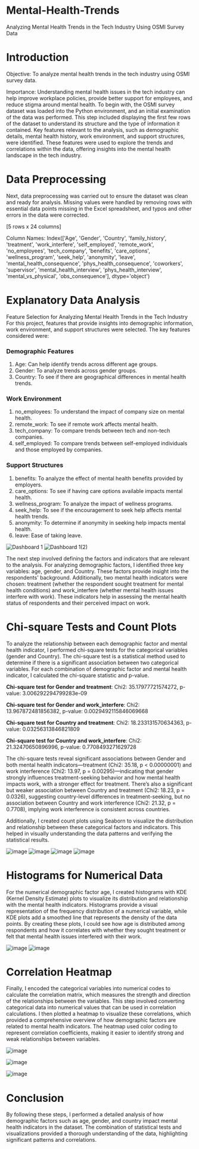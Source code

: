 # Mental-Health-Trends
Analyzing Mental Health Trends in the Tech Industry Using OSMI Survey Data

# Introduction
Objective: To analyze mental health trends in the tech industry using OSMI survey data.

Importance: Understanding mental health issues in the tech industry can help improve workplace policies, provide better support for employees, and reduce stigma around mental health.
To begin with, the OSMI survey dataset was loaded into the Python environment, and an initial examination of the data was performed. This step included displaying the first few rows of the dataset to understand its structure and the type of information it contained. Key features relevant to the analysis, such as demographic details, mental health history, work environment, and support structures, were identified. These features were used to explore the trends and correlations within the data, offering insights into the mental health landscape in the tech industry.
# Data Preprocessing
Next, data preprocessing was carried out to ensure the dataset was clean and ready for analysis. Missing values were handled by removing rows with essential data points missing in the Excel spreadsheet, and typos and other errors in the data were corrected.

[5 rows x 24 columns]

Column Names: Index(['Age', 'Gender', 'Country', 'family_history', 'treatment',
       'work_interfere', 'self_employed', 'remote_work', 'no_employees',
       'tech_company', 'benefits', 'care_options', 'wellness_program',
       'seek_help', 'anonymity', 'leave', 'mental_health_consequence',
       'phys_health_consequence', 'coworkers', 'supervisor',
       'mental_health_interview', 'phys_health_interview',
       'mental_vs_physical', 'obs_consequence'],
      dtype='object')
      
# Explanatory Data Analysis
Feature Selection for Analyzing Mental Health Trends in the Tech Industry
For this project, features that provide insights into demographic information, work environment, and support structures were selected. The key features considered were:
### Demographic Features
1.	Age: Can help identify trends across different age groups.
2.	Gender: To analyze trends across gender groups.
3.	Country: To see if there are geographical differences in mental health trends.
### Work Environment
1.	no_employees: To understand the impact of company size on mental health.
2.	remote_work: To see if remote work affects mental health.
3.	tech_company: To compare trends between tech and non-tech companies.
4.	self_employed: To compare trends between self-employed individuals and those employed by companies.
### Support Structures
1.	benefits: To analyze the effect of mental health benefits provided by employers.
2.	care_options: To see if having care options available impacts mental health.
3.	wellness_program: To analyze the impact of wellness programs.
4.	seek_help: To see if the encouragement to seek help affects mental health trends.
5.	anonymity: To determine if anonymity in seeking help impacts mental health.
6.	leave: Ease of taking leave.


![Dashboard 1](https://github.com/user-attachments/assets/a88ab0f1-e99d-459c-a420-d63ecd92c10c)
![Dashboard 1(2)](https://github.com/user-attachments/assets/46e2e25f-0705-4237-bfdd-dfc3dbe11896)


The next step involved defining the factors and indicators that are relevant to the analysis. For analyzing demographic factors, I identified three key variables: age, gender, and Country. These factors provide insight into the respondents' background. Additionally, two mental health indicators were chosen: treatment (whether the respondent sought treatment for mental health conditions) and work_interfere (whether mental health issues interfere with work). These indicators help in assessing the mental health status of respondents and their perceived impact on work.

# Chi-square Tests and Count Plots
To analyze the relationship between each demographic factor and mental health indicator, I performed chi-square tests for the categorical variables (gender and Country). The chi-square test is a statistical method used to determine if there is a significant association between two categorical variables. For each combination of demographic factor and mental health indicator, I calculated the chi-square statistic and p-value. 

**Chi-square test for Gender and treatment**: Chi2: 35.17977721574272, p-value: 3.006292294799283e-09

**Chi-square test for Gender and work_interfere**: Chi2: 13.967872481856382, p-value: 0.0029492115846069668

**Chi-square test for Country and treatment**: Chi2: 18.233131570634363, p-value: 0.03256313846821809

**Chi-square test for Country and work_interfere**: Chi2: 21.32470650896996, p-value: 0.7708493271629728

The chi-square tests reveal significant associations between Gender and both mental health indicators—treatment (Chi2: 35.18, p < 0.00000001) and work interference (Chi2: 13.97, p = 0.00295)—indicating that gender strongly influences treatment-seeking behavior and how mental health impacts work, with a stronger effect for treatment. There’s also a significant but weaker association between Country and treatment (Chi2: 18.23, p = 0.0326), suggesting country-level differences in treatment-seeking, but no association between Country and work interference (Chi2: 21.32, p = 0.7708), implying work interference is consistent across countries.

Additionally, I created count plots using Seaborn to visualize the distribution and relationship between these categorical factors and indicators. This helped in visually understanding the data patterns and verifying the statistical results.

![image](https://github.com/user-attachments/assets/ca2d1c61-97c4-4445-93d6-51e6dfdcb665)
![image](https://github.com/user-attachments/assets/5b5fab7a-ee7d-4d86-b14c-c492c7647c30)
![image](https://github.com/user-attachments/assets/78a70f35-b315-4ffc-aa82-a56ee16912b0)
![image](https://github.com/user-attachments/assets/f91c2ad8-73e7-4e9f-8f65-488f632a4fe2)


# Histograms for Numerical Data
For the numerical demographic factor age, I created histograms with KDE (Kernel Density Estimate) plots to visualize its distribution and relationship with the mental health indicators. Histograms provide a visual representation of the frequency distribution of a numerical variable, while KDE plots add a smoothed line that represents the density of the data points. By creating these plots, I could see how age is distributed among respondents and how it correlates with whether they sought treatment or felt that mental health issues interfered with their work.

![image](https://github.com/user-attachments/assets/393ee0ef-add3-4660-92a8-5a79126df633)
![image](https://github.com/user-attachments/assets/cf3170ee-f7a8-4eaf-adfb-0588fd030a29)

# Correlation Heatmap

Finally, I encoded the categorical variables into numerical codes to calculate the correlation matrix, which measures the strength and direction of the relationships between the variables. This step involved converting categorical data into numerical values that can be used in correlation calculations. I then plotted a heatmap to visualize these correlations, which provided a comprehensive overview of how demographic factors are related to mental health indicators. The heatmap used color coding to represent correlation coefficients, making it easier to identify strong and weak relationships between variables.

![image](https://github.com/user-attachments/assets/fb813f7f-0d47-4bf3-bcd2-d649795555e7)

![image](https://github.com/user-attachments/assets/54fe84a5-0146-4f0e-813a-21a1325f1629)

![image](https://github.com/user-attachments/assets/8a67e673-9b2b-4d54-a186-c42eea07607c)


# Conclusion
By following these steps, I performed a detailed analysis of how demographic factors such as age, gender, and country impact mental health indicators in the dataset. The combination of statistical tests and visualizations provided a thorough understanding of the data, highlighting significant patterns and correlations.




